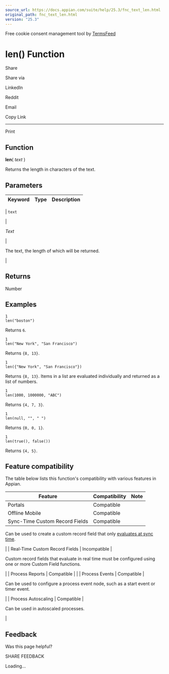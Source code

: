 ```yaml
---
source_url: https://docs.appian.com/suite/help/25.3/fnc_text_len.html
original_path: fnc_text_len.html
version: "25.3"
---
```


Free cookie consent management tool by [TermsFeed](https://www.termsfeed.com/)

# len() Function

Share

Share via

LinkedIn

Reddit

Email

Copy Link

* * *

Print

## Function

**len**( _text_ )

Returns the length in characters of the text.

## Parameters

| Keyword | Type | Description |
| --- | --- | --- |
|
`text`

 |

_Text_

 |

The text, the length of which will be returned.

 |

## Returns

Number

## Examples

```
1
len("boston")
```

Returns `6`.

```
1
len("New York", "San Francisco")
```

Returns `{8, 13}`.

```
1
len({"New York", "San Francisco"})
```

Returns `{8, 13}`. Items in a list are evaluated individually and returned as a list of numbers.

```
1
len(1000, 1000000, "ABC")
```

Returns `{4, 7, 3}`.

```
1
len(null, "", " ")
```

Returns `{0, 0, 1}`.

```
1
len(true(), false())
```

Returns `{4, 5}`.

## Feature compatibility

The table below lists this function's compatibility with various features in Appian.

| Feature | Compatibility | Note |
| --- | --- | --- |
| Portals | Compatible |  |
| Offline Mobile | Compatible |  |
| Sync-Time Custom Record Fields | Compatible |
Can be used to create a custom record field that only [evaluates at sync time](custom-record-fields.html#prodlink-sync-time-evaluations).

 |
| Real-Time Custom Record Fields | Incompatible |

Custom record fields that evaluate in real time must be configured using one or more Custom Field functions.

 |
| Process Reports | Compatible |  |
| Process Events | Compatible |

Can be used to configure a process event node, such as a start event or timer event.

 |
| Process Autoscaling | Compatible |

Can be used in autoscaled processes.

 |

## Feedback

Was this page helpful?

SHARE FEEDBACK

Loading...